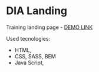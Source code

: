 # DIA Landing
Training landing page
    - [DEMO LINK](https://ivan-major.github.io/dia-lending/)
   
 Used tecnologies:
 - HTML,
 - CSS, SASS, BEM
 - Java Script,

